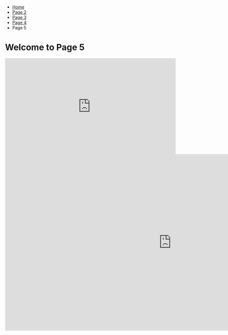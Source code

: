 <ul class="breadcrumb">
  <li><a href="index.html">Home</a></li>
  <li><a href="page2.html">Page 2</a></li>
  <li><a href="page3.html">Page 3</a></li>
  <li><a href="page4.html">Page 4</a></li>
  <li>Page 5</li>
</ul>

<h1>Welcome to Page 5</h1>


<iframe width="560" height="315" src="https://www.youtube.com/embed/W1_HW_3D3fE?rel=0" frameborder="0" gesture="media" allow="encrypted-media" allowfullscreen></iframe>


<iframe src="https://h5p.org/h5p/embed/154363" width="1090" height="580" frameborder="0" allowfullscreen="allowfullscreen"></iframe><script src="https://h5p.org/sites/all/modules/h5p/library/js/h5p-resizer.js" charset="UTF-8"></script>



